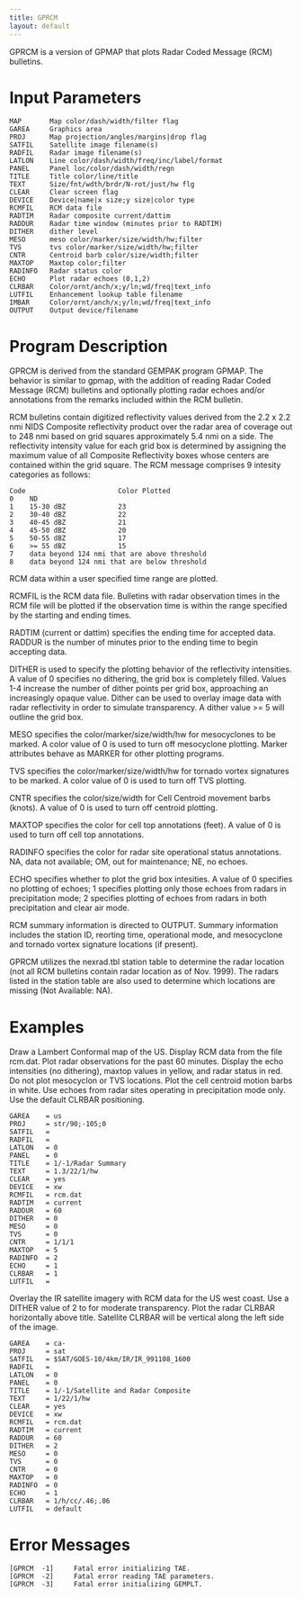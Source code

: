 ```yaml
---
title: GPRCM
layout: default
---
```


GPRCM is a version of GPMAP that plots Radar Coded Message (RCM)
bulletins.

# Input Parameters
 
	MAP       Map color/dash/width/filter flag
	GAREA     Graphics area
	PROJ      Map projection/angles/margins|drop flag
	SATFIL    Satellite image filename(s)
	RADFIL    Radar image filename(s)
	LATLON    Line color/dash/width/freq/inc/label/format
	PANEL     Panel loc/color/dash/width/regn
	TITLE     Title color/line/title
	TEXT      Size/fnt/wdth/brdr/N-rot/just/hw flg
	CLEAR     Clear screen flag
	DEVICE    Device|name|x size;y size|color type
	RCMFIL    RCM data file
	RADTIM    Radar composite current/dattim
	RADDUR    Radar time window (minutes prior to RADTIM)
	DITHER    dither level
	MESO      meso color/marker/size/width/hw;filter
	TVS       tvs color/marker/size/width/hw;filter
	CNTR      Centroid barb color/size/width;filter
	MAXTOP    Maxtop color;filter
	RADINFO   Radar status color
	ECHO      Plot radar echoes (0,1,2)
	CLRBAR    Color/ornt/anch/x;y/ln;wd/freq|text_info
	LUTFIL    Enhancement lookup table filename
	IMBAR     Color/ornt/anch/x;y/ln;wd/freq|text_info
	OUTPUT    Output device/filename
 
 

# Program Description
 
GPRCM is derived from the standard GEMPAK program GPMAP.
The behavior is similar to gpmap, with the addition of
reading Radar Coded Message (RCM) bulletins and optionally
plotting radar echoes and/or annotations from the remarks
included within the RCM bulletin.

RCM bulletins contain digitized reflectivity values derived
from the 2.2 x 2.2 nmi NIDS Composite reflectivity product
over the radar area of coverage out to 248 nmi based on grid squares
approximately 5.4 nmi on a side. The reflectivity intensity
value for each grid box is determined by assigning the maximum
value of all Composite Reflectivity boxes whose centers
are contained within the grid square. The RCM message
comprises 9 intesity categories as follows:
    
    Code                       Color Plotted
    0    ND
    1    15-30 dBZ             23
    2    30-40 dBZ             22
    3    40-45 dBZ             21
    4    45-50 dBZ             20
    5    50-55 dBZ             17
    6    >= 55 dBZ             15
    7    data beyond 124 nmi that are above threshold
    8    data beyond 124 nmi that are below threshold

RCM data within a user specified time range are plotted.

RCMFIL is the RCM data file. Bulletins with radar observation times
in the RCM file will be plotted if the observation time is within
the range specified by the starting and ending times.

RADTIM (current or dattim) specifies the ending time for accepted data.
RADDUR is the number of minutes prior to the ending time to begin
accepting data.

DITHER is used to specify the plotting behavior of the reflectivity
intensities. A value of 0 specifies no dithering, the grid box is
completely filled. Values 1-4 increase the number of dither points
per grid box, approaching an increasingly opaque value. Dither
can be used to overlay image data with radar reflectivity in
order to simulate transparency. A dither value >= 5 will outline
the grid box.

MESO specifies the color/marker/size/width/hw for mesocyclones to be
marked. A color value of 0 is used to turn off mesocyclone plotting.
Marker attributes behave as MARKER for other plotting programs.

TVS specifies the color/marker/size/width/hw for tornado vortex signatures
to be marked. A color value of 0 is used to turn off TVS plotting.

CNTR specifies the color/size/width for Cell Centroid movement barbs (knots).
A value of 0 is used to turn off centroid plotting.

MAXTOP specifies the color for cell top annotations (feet).
A value of 0 is used to turn off cell top annotations.

RADINFO specifies the color for radar site operational status annotations.
NA, data not available; OM, out for maintenance; NE, no echoes.

ECHO specifies whether to plot the grid box intesities. A value of 0
specifies no plotting of echoes; 1 specifies plotting only those
echoes from radars in precipitation mode; 2 specifies plotting
of echoes from radars in both precipitation and clear air mode.

RCM summary information is directed to OUTPUT. Summary information
includes the station ID, reorting time, operational mode, and
mesocyclone and tornado vortex signature locations (if present).

GPRCM utilizes the nexrad.tbl station table to determine the radar
location (not all RCM bulletins contain radar location as of Nov. 1999).
The radars listed in the station table are also used to determine
which locations are missing (Not Available: NA).


# Examples
 
Draw a Lambert Conformal map of the US.
Display RCM data from the file rcm.dat. Plot radar observations
for the past 60 minutes. Display the echo intensities (no dithering),
maxtop values in yellow, and radar status in red. Do not plot mesocyclon
or TVS locations. Plot the cell centroid motion barbs in white.
Use echoes from radar sites operating in precipitation mode only. Use
the default CLRBAR positioning.
    
    GAREA    = us
    PROJ     = str/90;-105;0
    SATFIL   =
    RADFIL   =
    LATLON   = 0
    PANEL    = 0
    TITLE    = 1/-1/Radar Summary
    TEXT     = 1.3/22/1/hw
    CLEAR    = yes
    DEVICE   = xw
    RCMFIL   = rcm.dat
    RADTIM   = current
    RADDUR   = 60
    DITHER   = 0
    MESO     = 0
    TVS      = 0
    CNTR     = 1/1/1
    MAXTOP   = 5
    RADINFO  = 2
    ECHO     = 1
    CLRBAR   = 1
    LUTFIL   =

Overlay the IR satellite imagery with RCM data for the US west coast.
Use a DITHER value of 2 to for moderate transparency. Plot the radar
CLRBAR horizontally above title. Satellite CLRBAR will be vertical along
the left side of the image.
    
    GAREA    = ca-
    PROJ     = sat
    SATFIL   = $SAT/GOES-10/4km/IR/IR_991108_1600
    RADFIL   =
    LATLON   = 0
    PANEL    = 0
    TITLE    = 1/-1/Satellite and Radar Composite
    TEXT     = 1/22/1/hw
    CLEAR    = yes
    DEVICE   = xw
    RCMFIL   = rcm.dat
    RADTIM   = current
    RADDUR   = 60
    DITHER   = 2
    MESO     = 0
    TVS      = 0
    CNTR     = 0
    MAXTOP   = 0
    RADINFO  = 0
    ECHO     = 1
    CLRBAR   = 1/h/cc/.46;.06
    LUTFIL   = default


# Error Messages
 
	[GPRCM  -1]     Fatal error initializing TAE.
	[GPRCM  -2]     Fatal error reading TAE parameters.
	[GPRCM  -3]     Fatal error initializing GEMPLT.
